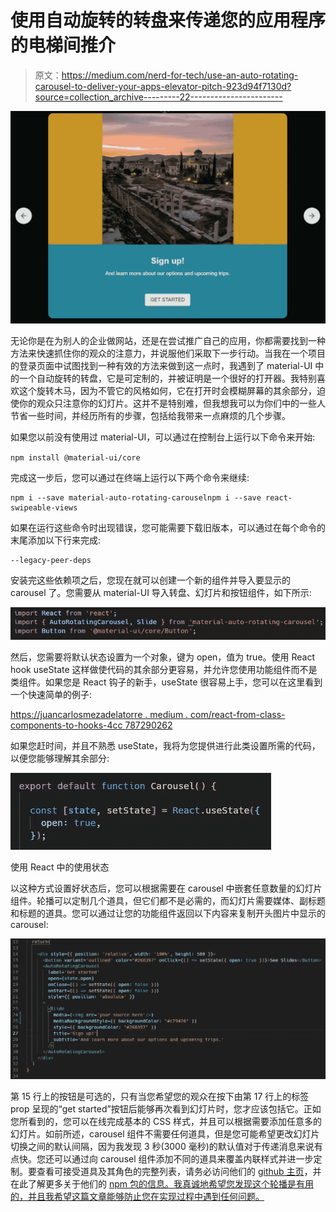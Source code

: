 # 使用自动旋转的转盘来传递您的应用程序的电梯间推介

> 原文：<https://medium.com/nerd-for-tech/use-an-auto-rotating-carousel-to-deliver-your-apps-elevator-pitch-923d94f7130d?source=collection_archive---------22----------------------->

![](img/304451bd65526d8052b2dda3435de873.png)

无论你是在为别人的企业做网站，还是在尝试推广自己的应用，你都需要找到一种方法来快速抓住你的观众的注意力，并说服他们采取下一步行动。当我在一个项目的登录页面中试图找到一种有效的方法来做到这一点时，我遇到了 material-UI 中的一个自动旋转的转盘，它是可定制的，并被证明是一个很好的打开器。我特别喜欢这个旋转木马，因为不管它的风格如何，它在打开时会模糊屏幕的其余部分，迫使你的观众只注意你的幻灯片。这并不是特别难，但我想我可以为你们中的一些人节省一些时间，并经历所有的步骤，包括给我带来一点麻烦的几个步骤。

如果您以前没有使用过 material-UI，可以通过在控制台上运行以下命令来开始:

`npm install @material-ui/core`

完成这一步后，您可以通过在终端上运行以下两个命令来继续:

```
npm i --save material-auto-rotating-carouselnpm i --save react-swipeable-views
```

如果在运行这些命令时出现错误，您可能需要下载旧版本，可以通过在每个命令的末尾添加以下行来完成:

```
--legacy-peer-deps
```

安装完这些依赖项之后，您现在就可以创建一个新的组件并导入要显示的 carousel 了。您需要从 material-UI 导入转盘、幻灯片和按钮组件，如下所示:

![](img/acbcd22ae72dae0d1cbdf912987e3060.png)

然后，您需要将默认状态设置为一个对象，键为 open，值为 true。使用 React hook useState 这样做使代码的其余部分更容易，并允许您使用功能组件而不是类组件。如果您是 React 钩子的新手，useState 很容易上手，您可以在这里看到一个快速简单的例子:

[https://juancarlosmezadelatorre . medium . com/react-from-class-components-to-hooks-4cc 787290262](https://juancarlosmezadelatorre.medium.com/react-from-class-components-to-hooks-4cc787290262)

如果您赶时间，并且不熟悉 useState，我将为您提供进行此类设置所需的代码，以便您能够理解其余部分:

![](img/b0d6477d03ea380d3599a1de615a92e0.png)

使用 React 中的使用状态

以这种方式设置好状态后，您可以根据需要在 carousel 中嵌套任意数量的幻灯片组件。轮播可以定制几个道具，但它们都不是必需的，而幻灯片需要媒体、副标题和标题的道具。您可以通过让您的功能组件返回以下内容来复制开头图片中显示的 carousel:

![](img/02344a5044395ee41d43b61b551cae34.png)

第 15 行上的按钮是可选的，只有当您希望您的观众在按下由第 17 行上的标签 prop 呈现的“get started”按钮后能够再次看到幻灯片时，您才应该包括它。正如您所看到的，您可以在线完成基本的 CSS 样式，并且可以根据需要添加任意多的幻灯片。如前所述，carousel 组件不需要任何道具，但是您可能希望更改幻灯片切换之间的默认间隔，因为我发现 3 秒(3000 毫秒)的默认值对于传递消息来说有点快。您还可以通过向 carousel 组件添加不同的道具来覆盖内联样式并进一步定制。要查看可接受道具及其角色的完整列表，请务必访问他们的 [github 主页](https://github.com/TeamWertarbyte/material-auto-rotating-carousel/tree/legacy)，并在此了解更多关于他们的 [npm 包的信息。我真诚地希望您发现这个轮播是有用的，并且我希望这篇文章能够防止您在实现过程中遇到任何问题。](https://www.npmjs.com/package/material-auto-rotating-carousel)